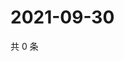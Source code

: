 # 2021-09-30

共 0 条

<!-- BEGIN WEIBO -->
<!-- 最后更新时间 Thu Sep 30 2021 00:16:11 GMT+0800 (China Standard Time) -->

<!-- END WEIBO -->
